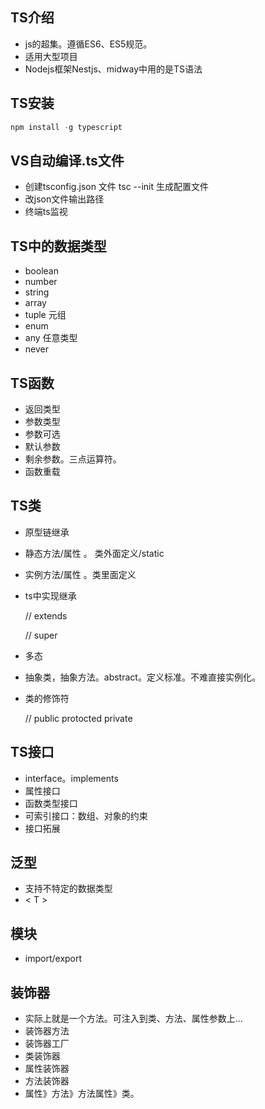 ## TS介绍

- js的超集。遵循ES6、ES5规范。
- 适用大型项目
- Nodejs框架Nestjs、midway中用的是TS语法

## TS安装

```typescript
npm install -g typescript
```

## VS自动编译.ts文件

- 创建tsconfig.json 文件 tsc --init 生成配置文件
- 改json文件输出路径
- 终端ts监视

## TS中的数据类型

- boolean
- number
- string
- array
- tuple 元组
- enum
- any 任意类型
- never

## TS函数

- 返回类型
- 参数类型
- 参数可选
- 默认参数
- 剩余参数。三点运算符。
- 函数重载

## TS类

- 原型链继承

- 静态方法/属性 。 类外面定义/static

- 实例方法/属性 。类里面定义

- ts中实现继承

  // extends

  // super

- 多态

- 抽象类，抽象方法。abstract。定义标准。不难直接实例化。

- 类的修饰符

  // public protocted private

## TS接口

- interface。implements
- 属性接口
- 函数类型接口
- 可索引接口：数组、对象的约束
- 接口拓展

## 泛型

- 支持不特定的数据类型
- < T >

## 模块

- import/export

## 装饰器

- 实际上就是一个方法。可注入到类、方法、属性参数上...
- 装饰器方法
- 装饰器工厂
- 类装饰器
- 属性装饰器
- 方法装饰器
- 属性》方法》方法属性》类。